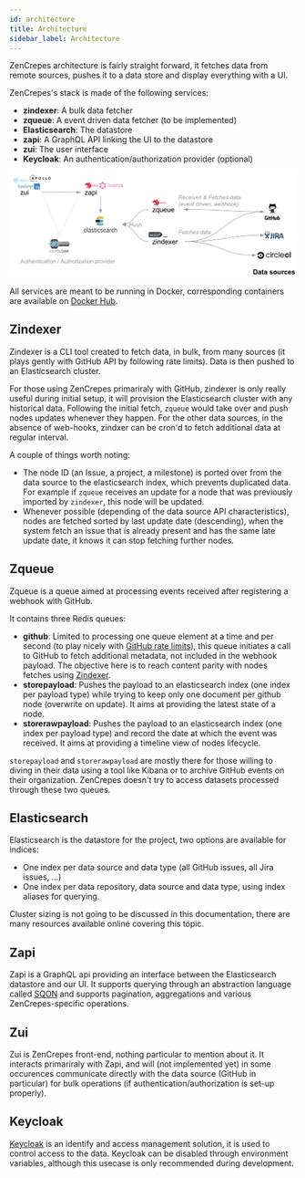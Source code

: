 ```yaml
---
id: architecture
title: Architecture
sidebar_label: Architecture
---
```


ZenCrepes architecture is fairly straight forward, it fetches data from remote sources, pushes it to a data store and display everything with a UI.

ZenCrepes's stack is made of the following services:

- **zindexer**: A bulk data fetcher
- **zqueue**: A event driven data fetcher (to be implemented)
- **Elasticsearch**: The datastore
- **zapi**: A GraphQL API linking the UI to the datastore
- **zui**: The user interface
- **Keycloak**: An authentication/authorization provider (optional)

![](/img/zencrepes-architecture.png)

All services are meant to be running in Docker, corresponding containers are available on [Docker Hub](https://hub.docker.com/orgs/zencrepes/repositories).

## Zindexer

Zindexer is a CLI tool created to fetch data, in bulk, from many sources (it plays gently with GitHub API by following rate limits). Data is then pushed to an Elasticsearch cluster.

For those using ZenCrepes primariraly with GitHub, zindexer is only really useful during initial setup, it will provision the Elasticsearch cluster with any historical data. Following the initial fetch, `zqueue` would take over and push nodes updates whenever they happen.
For the other data sources, in the absence of web-hooks, zindxer can be cron'd to fetch additional data at regular interval.

A couple of things worth noting:

- The node ID (an Issue, a project, a milestone) is ported over from the data source to the elasticsearch index, which prevents duplicated data. For example if `zqueue` receives an update for a node that was previously imported by `zindexer`, this node will be updated.
- Whenever possible (depending of the data source API characteristics), nodes are fetched sorted by last update date (descending), when the system fetch an issue that is already present and has the same late update date, it knows it can stop fetching further nodes.

## Zqueue

Zqueue is a queue aimed at processing events received after registering a webhook with GitHub.

It contains three Redis queues:

- **github**: Limited to processing one queue element at a time and per second (to play nicely with [GitHub rate limits](https://developer.github.com/v3/#rate-limiting)), this queue initiates a call to GitHub to fetch additional metadata, not included in the webhook payload. The objective here is to reach content parity with nodes fetches using [Zindexer](http://github.com/zencrepes/zindexer).
- **storepayload**: Pushes the payload to an elasticsearch index (one index per payload type) while trying to keep only one document per github node (overwrite on update). It aims at providing the latest state of a node.
- **storerawpayload**: Pushes the payload to an elasticsearch index (one index per payload type) and record the date at which the event was received. It aims at providing a timeline view of nodes lifecycle.

`storepayload` and `storerawpayload` are mostly there for those willing to diving in their data using a tool like Kibana or to archive GitHub events on their organization. ZenCrepes doesn't try to access datasets processed through these two queues.

## Elasticsearch

Elasticsearch is the datastore for the project, two options are available for indices:

- One index per data source and data type (all GitHub issues, all Jira issues, ...)
- One index per data repository, data source and data type, using index aliases for querying.

Cluster sizing is not going to be discussed in this documentation, there are many resources available online covering this topic.

## Zapi

Zapi is a GraphQL api providing an interface between the Elasticsearch datastore and our UI. It supports querying through an abstraction language called [SQON](https://arranger.readthedocs.io/en/latest/src/sqon.html) and supports pagination, aggregations and various ZenCrepes-specific operations.

## Zui

Zui is ZenCrepes front-end, nothing particular to mention about it. It interacts primariraly with Zapi, and will (not implemented yet) in some occurences communicate directly with the data source (GitHub in particular) for bulk operations (if authentication/authorization is set-up properly).

## Keycloak

[Keycloak](https://www.keycloak.org/) is an identify and access management solution, it is used to control access to the data. Keycloak can be disabled through environment variables, although this usecase is only recommended during development.
